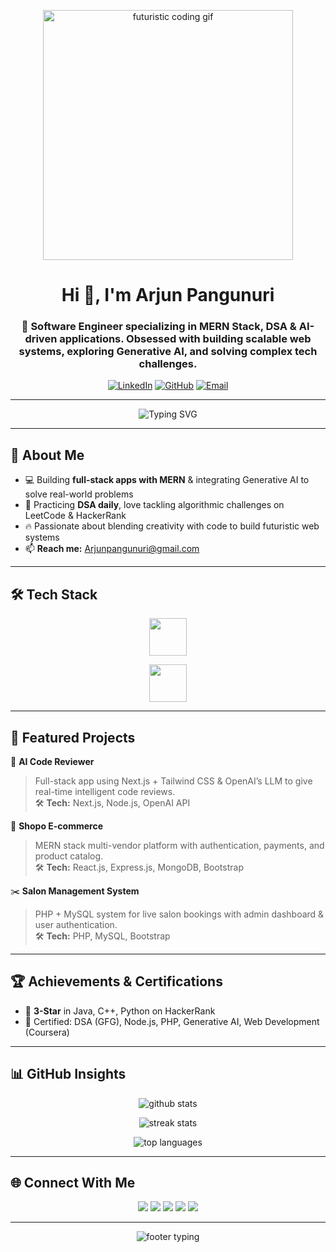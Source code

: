 <p align="center">
  <img src="https://media.giphy.com/media/qgQUggAC3Pfv687qPC/giphy.gif" width="400" alt="futuristic coding gif" />
</p>

<h1 align="center">Hi 👋, I'm Arjun Pangunuri</h1>
<h3 align="center">🚀 Software Engineer specializing in MERN Stack, DSA & AI-driven applications. Obsessed with building scalable web systems, exploring Generative AI, and solving complex tech challenges.</h3>

<p align="center">
  <a href="https://linkedin.com/in/arjunpangunuri" target="_blank"><img alt="LinkedIn" src="https://img.shields.io/badge/LinkedIn-0077B5?style=for-the-badge&logo=linkedin&logoColor=white"></a>
  <a href="https://github.com/arjunshettyz" target="_blank"><img alt="GitHub" src="https://img.shields.io/badge/GitHub-181717?style=for-the-badge&logo=github&logoColor=white"></a>
  <a href="mailto:Arjunpangunuri@gmail.com" target="_blank"><img alt="Email" src="https://img.shields.io/badge/Email-D14836?style=for-the-badge&logo=gmail&logoColor=white"></a>
</p>

---

<p align="center">
  <img src="https://readme-typing-svg.herokuapp.com?font=Fira+Code&size=24&pause=1000&color=0AFFEF&center=true&vCenter=true&width=435&lines=Full+Stack+Developer;MERN+Stack+%7C+React+%7C+Node.js;Generative+AI+%7C+DSA+%7C+Competitive+Programming;Always+learning+new+tech+🚀" alt="Typing SVG" />
</p>

---

## 🚀 About Me
- 💻 Building **full-stack apps with MERN** & integrating Generative AI to solve real-world problems
- 🧠 Practicing **DSA daily**, love tackling algorithmic challenges on LeetCode & HackerRank
- 🔥 Passionate about blending creativity with code to build futuristic web systems
- 📫 **Reach me:** [Arjunpangunuri@gmail.com](mailto:Arjunpangunuri@gmail.com)

---

## 🛠 Tech Stack
<p align="center">
  <img src="https://skillicons.dev/icons?i=html,css,js,react,nodejs,express,mongodb,php,python,java,mysql,git,linux" height="60"/>
</p>
<p align="center">
  <img src="https://skillicons.dev/icons?i=bootstrap,tailwind,firebase,figma,vscode" height="60"/>
</p>

---

## 🧩 Featured Projects
🚀 **AI Code Reviewer**  
> Full-stack app using Next.js + Tailwind CSS & OpenAI’s LLM to give real-time intelligent code reviews.  
> 🛠️ **Tech:** Next.js, Node.js, OpenAI API

🛒 **Shopo E-commerce**  
> MERN stack multi-vendor platform with authentication, payments, and product catalog.  
> 🛠️ **Tech:** React.js, Express.js, MongoDB, Bootstrap

✂️ **Salon Management System**  
> PHP + MySQL system for live salon bookings with admin dashboard & user authentication.  
> 🛠️ **Tech:** PHP, MySQL, Bootstrap

---

## 🏆 Achievements & Certifications
- 🌟 **3-Star** in Java, C++, Python on HackerRank  
- 🥇 Certified: DSA (GFG), Node.js, PHP, Generative AI, Web Development (Coursera)

---

## 📊 GitHub Insights
<p align="center">
  <img src="https://github-readme-stats.vercel.app/api?username=arjunshettyz&show_icons=true&theme=tokyonight&hide_border=true" alt="github stats" />
</p>
<p align="center">
  <img src="https://github-readme-streak-stats.herokuapp.com/?user=arjunshettyz&theme=tokyonight&hide_border=true" alt="streak stats" />
</p>
<p align="center">
  <img src="https://github-readme-stats.vercel.app/api/top-langs/?username=arjunshettyz&layout=compact&theme=tokyonight&hide_border=true" alt="top languages" />
</p>

---

## 🌐 Connect With Me
<p align="center">
  <a href="https://twitter.com/ashettyz" target="_blank"><img src="https://img.shields.io/badge/Twitter-1DA1F2?style=for-the-badge&logo=twitter&logoColor=white"></a>
  <a href="https://linkedin.com/in/arjun-pangunuri-078917219" target="_blank"><img src="https://img.shields.io/badge/LinkedIn-0A66C2?style=for-the-badge&logo=linkedin&logoColor=white"></a>
  <a href="https://instagram.com/arjunshettyz" target="_blank"><img src="https://img.shields.io/badge/Instagram-E4405F?style=for-the-badge&logo=instagram&logoColor=white"></a>
  <a href="https://www.hackerrank.com/arjunpangunuri" target="_blank"><img src="https://img.shields.io/badge/HackerRank-2EC866?style=for-the-badge&logo=hackerrank&logoColor=white"></a>
  <a href="https://www.leetcode.com/arjunpangunuri" target="_blank"><img src="https://img.shields.io/badge/LeetCode-FFA116?style=for-the-badge&logo=leetcode&logoColor=white"></a>
</p>

---

<p align="center">
  <img src="https://readme-typing-svg.herokuapp.com?font=Fira+Code&size=24&duration=3000&pause=1000&color=F700FF&center=true&vCenter=true&width=435&lines=Thanks+for+visiting+🚀;Happy+Coding!+🔥" alt="footer typing" />
</p>
